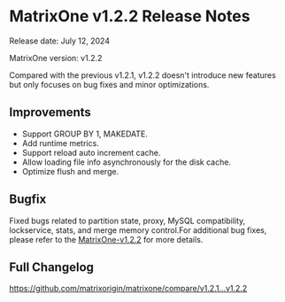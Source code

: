 # **MatrixOne v1.2.2 Release Notes**

Release date: July 12, 2024

MatrixOne version: v1.2.2

Compared with the previous v1.2.1, v1.2.2 doesn't introduce new features but only focuses on bug fixes and minor optimizations.

## Improvements

- Support GROUP BY 1, MAKEDATE.
- Add runtime metrics.
- Support reload auto increment cache.
- Allow loading file info asynchronously for the disk cache.
- Optimize flush and merge.

## Bugfix

Fixed bugs related to partition state, proxy, MySQL compatibility, lockservice, stats, and merge memory control.For additional bug fixes, please refer to the [MatrixOne-v1.2.2](https://github.com/matrixorigin/matrixone/releases/tag/v1.2.2) for more details.

## Full Changelog

<https://github.com/matrixorigin/matrixone/compare/v1.2.1...v1.2.2>